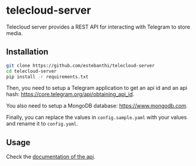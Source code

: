 # telecloud-server

Telecloud server provides a REST API for interacting with Telegram to store media.

## Installation

```bash
git clone https://github.com/estebanthi/telecloud-server
cd telecloud-server
pip install -r requirements.txt
```

Then, you need to setup a Telegram application to get an api id and an api hash: https://core.telegram.org/api/obtaining_api_id.

You also need to setup a MongoDB database: https://www.mongodb.com.

Finally, you can replace the values in `config.sample.yaml` with your values and rename it to `config.yaml`.

## Usage

Check the [documentation of the api](https://tasty-baboon-13.redoc.ly/).